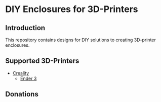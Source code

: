 
# DIY Enclosures for 3D-Printers

## Introduction

This repository contains designs for DIY solutions to creating 3D-printer
enclosures.

## Supported 3D-Printers

- [Creality](./creality)
  - [Ender 3](./creality/ender-3)
  
## Donations

<!-- TODO -->